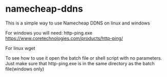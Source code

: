 # namecheap-ddns
This is a simple way to use Namecheap DDNS on linux and windows

For windows you will need:
http-ping.exe https://www.coretechnologies.com/products/http-ping/

For linux
wget

To see how to use it open the batch file or shell script with no parameters.
Just make sure that http-ping.exe is in the same directory as the batch file(windows only)
